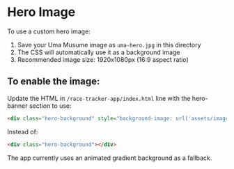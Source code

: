 # Hero Image

To use a custom hero image:

1. Save your Uma Musume image as `uma-hero.jpg` in this directory
2. The CSS will automatically use it as a background image
3. Recommended image size: 1920x1080px (16:9 aspect ratio)

## To enable the image:

Update the HTML in `/race-tracker-app/index.html` line with the hero-banner section to use:
```html
<div class="hero-background" style="background-image: url('assets/images/uma-hero.jpg');"></div>
```

Instead of:
```html
<div class="hero-background"></div>
```

The app currently uses an animated gradient background as a fallback.
